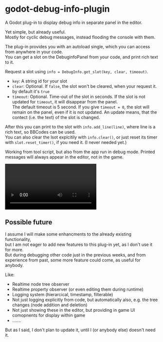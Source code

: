 # godot-debug-info-plugin
 
A Godot plug-in to display debug info in separate panel in the editor.

Yet simple, but already useful.<br>
Mostly for cyclic debug messages, instead flooding the console with them.

The plug-in provides you with an autoload single, which you can access from anywhere in your code.<br>
You can get a slot on the DebuginfoPanel from your code, and print rich text to it.

Request a slot using `info = DebugInfo.get_slot(key, clear, timeout)`.
- `key`: A string id for your slot
- `clear`: Optional. If `false`, the slot won't be cleared, when your request it. by default it's `true`
- `timeout`: Optional. Time-out of the slot in seconds. If the slot is not updated for `timeout`, it will disappear from the panel.<br>
  The default timeout is 5 second.
  If you give `timeout = 0`, the slot will remain on the panel, even if it is not updated.
  An update means, that the contect (i.e. the text) of the slot is changed.

After this you can print to the slot with `info.add_line(line)`, where line is a rich text, so BBCodes can be used.<br>
You can also clear the lsot explcitily with `info.clear()`, or just reset its timer with `slot.reset_timer()`, if you need it. (I never needed yet.)

Working from tool script, but also from the app run in debug mode.
Printed messages will always appear in the editor, not in the game.

![](https://github.com/coderbloke/godot-debug-info-plugin/raw/main/doc/videos/debug-info-panel-demo.mp4)

Possible future
--

I assume I will make some enhancments to the already existing functionality,<br>
but I am not eager to add new features to this plug-in yet, as I don't use it for more.<br>
But during debugging other code just in the previous weeks, and from experience from past, some more feature could come, as useful for anybody.

Like:
- Realtime node tree observer
- Realtime property observer (or even editing them during runtime)
- Logging system (hierarcical, timestamp, filterable)
- Not just logging explicitly from code, but automatically also, e.g. the tree changes (node addition and deletion)
- Not just showing these in the editor, but providing in game UI comopnents for display within game
- .......

But as I said, I don't plan to update it, until I (or anybody else) doesn't need it.
